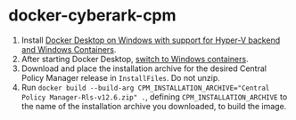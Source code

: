 # docker-cyberark-cpm

1. Install [Docker Desktop on Windows with support for Hyper-V backend and Windows Containers](https://docs.docker.com/desktop/install/windows-install/#hyper-v-backend-and-windows-containers).
1. After starting Docker Desktop, [switch to Windows containers](https://docs.docker.com/desktop/faqs/windowsfaqs/#how-do-i-switch-between-windows-and-linux-containers).
1. Download and place the installation archive for the desired Central Policy Manager release in `InstallFiles`. Do not unzip.
1. Run `docker build --build-arg CPM_INSTALLATION_ARCHIVE="Central Policy Manager-Rls-v12.6.zip" .`, defining `CPM_INSTALLATION_ARCHIVE` to the name of the installation archive you downloaded, to build the image.
